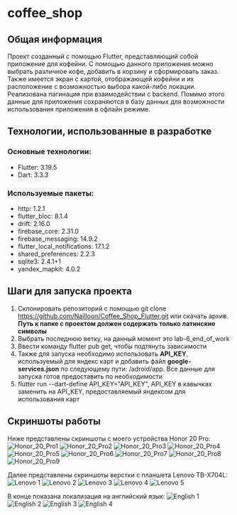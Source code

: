 # coffee_shop

## Общая информация

Проект созданный с помощью Flutter, представляющий собой приложение для кофейни. С помощью данного приложения можно выбрать различное кофе, добавить в корзину и сформировать заказ. Также имеется экран с картой, отображающей кофейни и их расположение с возможностью выбора какой-либо локации. Реализована пагинация при взаимодействии с backend. Помимо этого данные для приложения сохраняются в базу данных для возможности использования приложения в офлайн режиме.

## Технологии, использованные в разработке

### Основные технологии:

- Flutter: 3.19.5
- Dart: 3.3.3

### Используемые пакеты:
- http: 1.2.1
- flutter_bloc: 8.1.4
- drift: 2.16.0
- firebase_core: 2.31.0
- firebase_messaging: 14.9.2
- flutter_local_notifications: 17.1.2
- shared_preferences: 2.2.3
- sqlite3: 2.4.1+1
- yandex_mapkit: 4.0.2

## Шаги для запуска проекта

1. Склонировать репозиторий с помощью git clone https://github.com/Nailloon/Coffee_Shop_Flutter.git или скачать архив. **Путь к папке с проектом должен содержать только латинские символы**
2. Выбрать последнюю ветку, на данный момент это lab-6_end_of_work
3. Ввести команду flutter pub get, чтобы подтянуть зависимости
4. Также для запуска необходимо использовать **API_KEY**, используемый для яндекс карт и добавить файл **google-services.json** по следующему пути: /adroid/app. Все данные для запуска готов предоставить по необходимости
5. flutter run --dart-define API_KEY="API_KEY", API_KEY в кавычках заменить на API_KEY, предоставляемый яндексом для использования карт

## Скриншоты работы

Ниже представлены скриншоты с моего устройства Honor 20 Pro:
![Honor_20_Pro1](./README_images/Honor%main.jpg)
![Honor_20_Pro2](./README_images/Honor%main%2.jpg)
![Honor_20_Pro3](./README_images/Honor%main%h.jpg)
![Honor_20_Pro4](./README_images/Honor%coffee%shops%list.jpg)
![Honor_20_Pro5](./README_images/Order.jpg)
![Honor_20_Pro6](./README_images/Choose%location.jpg)
![Honor_20_Pro7](./README_images/Map.jpg)
![Honor_20_Pro8](./README_images/Permission.jpg)
![Honor_20_Pro9](./README_images/Notification.jpg)

Далее представлены скриншоты верстки c планшета Lenovo TB-X704L:
![Lenovo 1](./README_images/Lenovo%main.jpg)
![Lenovo 2](./README_images/Lenovo%order.jpg)
![Lenovo 3](./README_images/Lenovo%order%h.jpg)
![Lenovo 4](./README_images/Lenovo%map.jpg)
![Lenovo 5](./README_images/Lenovo%coffee%shops%list.jpg)

В конце показана локализация на английский язык:
![English 1](./README_images/English&version%1.jpg)
![English 2](./README_images/English&version%2.jpg)
![English 3](./README_images/English&version%3.jpg)
![English 4](./README_images/English&version%4.jpg)